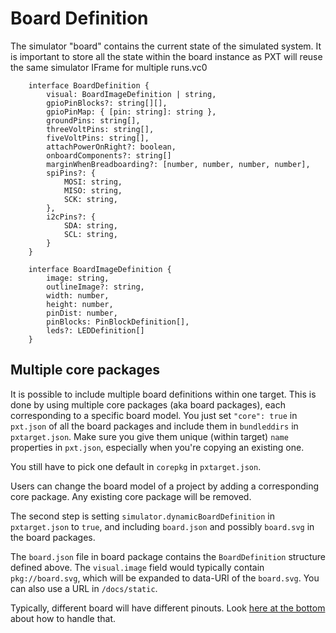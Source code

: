 #  Board Definition

The simulator "board" contains the current state of the simulated system. 
It is important to store all the state within the board instance as PXT will reuse the same simulator IFrame for multiple runs.vc0

```typescript-ignore
    interface BoardDefinition {
        visual: BoardImageDefinition | string,
        gpioPinBlocks?: string[][],
        gpioPinMap: { [pin: string]: string },
        groundPins: string[],
        threeVoltPins: string[],
        fiveVoltPins: string[],
        attachPowerOnRight?: boolean,
        onboardComponents?: string[]
        marginWhenBreadboarding?: [number, number, number, number],
        spiPins?: {
            MOSI: string,
            MISO: string,
            SCK: string,
        },
        i2cPins?: {
            SDA: string,
            SCL: string,
        }
    }

    interface BoardImageDefinition {
        image: string,
        outlineImage?: string,
        width: number,
        height: number,
        pinDist: number,
        pinBlocks: PinBlockDefinition[],
        leds?: LEDDefinition[]
    }
```

## Multiple core packages

It is possible to include multiple board definitions within one target.
This is done by using multiple core packages (aka board packages), each corresponding to 
a specific board model.
You just set `"core": true` in `pxt.json` of all the board
packages and include them in `bundleddirs` in `pxtarget.json`.
Make sure you give them unique (within target) `name` properties in `pxt.json`,
especially when you're copying an existing one.

You still have to pick one default in `corepkg` in `pxtarget.json`.

Users can change the board model of a project by adding a corresponding core package.
Any existing core package will be removed.

The second step is setting `simulator.dynamicBoardDefinition` in `pxtarget.json`
to `true`, and including `board.json` and possibly `board.svg` in the 
board packages.

The `board.json` file in board package contains the `BoardDefinition` structure
defined above.
The `visual.image` field would typically contain `pkg://board.svg`, which will be
expanded to data-URI of the `board.svg`. You can also use a URL in `/docs/static`.

Typically, different board will have different pinouts. Look [here at the bottom](/simshim)
about how to handle that.